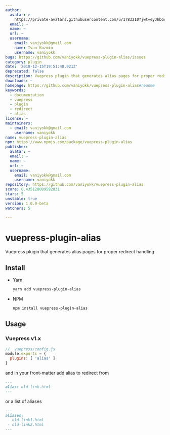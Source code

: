 ```yaml
---
author:
  avatar: >-
    https://private-avatars.githubusercontent.com/u/1783210?jwt=eyJhbGciOiJIUzI1NiIsInR5cCI6IkpXVCJ9.eyJpc3MiOiJnaXRodWIuY29tIiwiYXVkIjoicmF3LmdpdGh1YnVzZXJjb250ZW50LmNvbSIsImtleSI6ImtleTEiLCJleHAiOjE3MzQ2NzMyNjAsIm5iZiI6MTczNDY3MjA2MCwicGF0aCI6Ii91LzE3ODMyMTAifQ.VQLTg6_E4yyvv4QFxUfgnn-uQCH_Ms78Ip0aVWm0dus&v=4
  email: ~
  name: ~
  url: ~
  username:
    email: vaniyokk@gmail.com
    name: Ivan Kuzmin
    username: vaniyokk
bugs: https://github.com/vaniyokk/vuepress-plugin-alias/issues
category: plugin
date: '2018-12-15T19:51:48.921Z'
deprecated: false
description: Vuepress plugin that generates alias pages for proper redirect handling
downloads: ~
homepage: https://github.com/vaniyokk/vuepress-plugin-alias#readme
keywords:
  - documentation
  - vuepress
  - plugin
  - redirect
  - alias
license: ~
maintainers:
  - email: vaniyokk@gmail.com
    username: vaniyokk
name: vuepress-plugin-alias
npm: https://www.npmjs.com/package/vuepress-plugin-alias
publisher:
  avatar: ~
  email: ~
  name: ~
  url: ~
  username:
    email: vaniyokk@gmail.com
    username: vaniyokk
repository: https://github.com/vaniyokk/vuepress-plugin-alias
score: 0.435128089592831
stars: 5
unstable: true
version: 1.0.0-beta
watchers: 5

---
```


# vuepress-plugin-alias
Vuepress plugin that generates alias pages for proper redirect handling

## Install

* Yarn

  ```sh
  yarn add vuepress-plugin-alias
  ```
* NPM

  ```sh
  npm install vuepress-plugin-alias
  ```

## Usage

### Vuepress v1.x

```js
// .vuepress/config.js
module.exports = {
  plugins: [ 'alias' ]
}
```

and in your front-matter add alias to redirect from

```md
---
alias: old-link.html
---
```
or a list of aliases
```md
---
aliases: 
 - old-link1.html
 - old-link2.html
---
```
